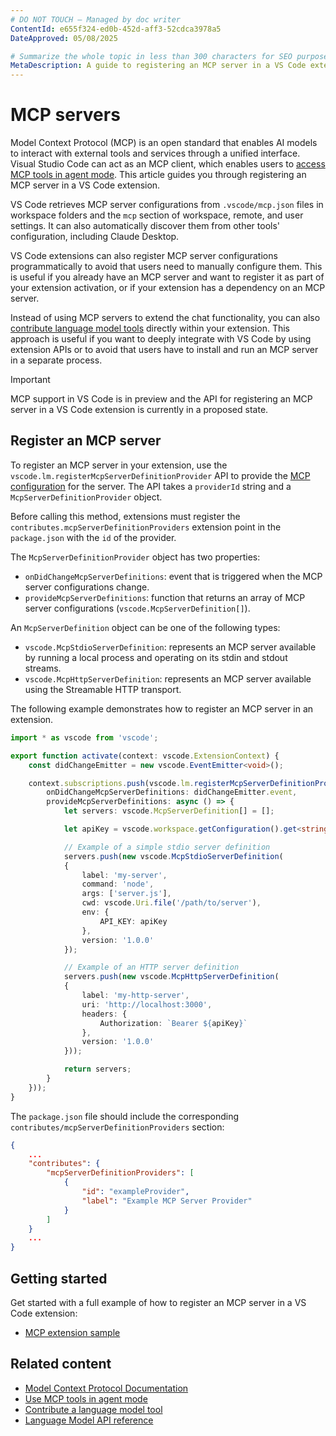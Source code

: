 ```yaml
---
# DO NOT TOUCH — Managed by doc writer
ContentId: e655f324-ed0b-452d-aff3-52cdca3978a5
DateApproved: 05/08/2025

# Summarize the whole topic in less than 300 characters for SEO purpose
MetaDescription: A guide to registering an MCP server in a VS Code extension.
---
```


# MCP servers

Model Context Protocol (MCP) is an open standard that enables AI models to interact with external tools and services through a unified interface. Visual Studio Code can act as an MCP client, which enables users to [access MCP tools in agent mode](/docs/copilot/chat/mcp-servers.md). This article guides you through registering an MCP server in a VS Code extension.

VS Code retrieves MCP server configurations from `.vscode/mcp.json` files in workspace folders and the `mcp` section of workspace, remote, and user settings. It can also automatically discover them from other tools' configuration, including Claude Desktop.

VS Code extensions can also register MCP server configurations programmatically to avoid that users need to manually configure them. This is useful if you already have an MCP server and want to register it as part of your extension activation, or if your extension has a dependency on an MCP server.

Instead of using MCP servers to extend the chat functionality, you can also [contribute language model tools](/api/extension-guides/tools.md) directly within your extension. This approach is useful if you want to deeply integrate with VS Code by using extension APIs or to avoid that users have to install and run an MCP server in a separate process.

> [!IMPORTANT]
> MCP support in VS Code is in preview and the API for registering an MCP server in a VS Code extension is currently in a proposed state.

## Register an MCP server

To register an MCP server in your extension, use the `vscode.lm.registerMcpServerDefinitionProvider` API to provide the [MCP configuration](/docs/copilot/chat/mcp-servers.md#configuration-format) for the server. The API takes a `providerId` string and a `McpServerDefinitionProvider` object.

Before calling this method, extensions must register the `contributes.mcpServerDefinitionProviders` extension point in the `package.json` with the `id` of the provider.

The `McpServerDefinitionProvider` object has two properties:

- `onDidChangeMcpServerDefinitions`: event that is triggered when the MCP server configurations change.
- `provideMcpServerDefinitions`: function that returns an array of MCP server configurations (`vscode.McpServerDefinition[]`).

An `McpServerDefinition` object can be one of the following types:

- `vscode.McpStdioServerDefinition`: represents an MCP server available by running a local process and operating on its stdin and stdout streams.
- `vscode.McpHttpServerDefinition`: represents an MCP server available using the Streamable HTTP transport.

The following example demonstrates how to register an MCP server in an extension.

```ts
import * as vscode from 'vscode';

export function activate(context: vscode.ExtensionContext) {
    const didChangeEmitter = new vscode.EventEmitter<void>();

    context.subscriptions.push(vscode.lm.registerMcpServerDefinitionProvider('exampleProvider', {
        onDidChangeMcpServerDefinitions: didChangeEmitter.event,
        provideMcpServerDefinitions: async () => {
            let servers: vscode.McpServerDefinition[] = [];

            let apiKey = vscode.workspace.getConfiguration().get<string>('apikey') || '';

            // Example of a simple stdio server definition
            servers.push(new vscode.McpStdioServerDefinition(
            {
                label: 'my-server',
                command: 'node',
                args: ['server.js'],
                cwd: vscode.Uri.file('/path/to/server'),
                env: {
                    API_KEY: apiKey
                },
                version: '1.0.0'
            });

            // Example of an HTTP server definition
            servers.push(new vscode.McpHttpServerDefinition(
            {
                label: 'my-http-server',
                uri: 'http://localhost:3000',
                headers: {
                    Authorization: `Bearer ${apiKey}`
                },
                version: '1.0.0'
            }));

            return servers;
        }
    }));
}
```

The `package.json` file should include the corresponding `contributes/mcpServerDefinitionProviders` section:

```json
{
    ...
    "contributes": {
        "mcpServerDefinitionProviders": [
            {
                "id": "exampleProvider",
                "label": "Example MCP Server Provider"
            }
        ]
    }
    ...
}
```

## Getting started

Get started with a full example of how to register an MCP server in a VS Code extension:

- [MCP extension sample](https://github.com/microsoft/vscode-extension-samples/blob/main/mcp-extension-sample)

## Related content

- [Model Context Protocol Documentation](https://modelcontextprotocol.io/)
- [Use MCP tools in agent mode](/docs/copilot/chat/mcp-servers.md)
- [Contribute a language model tool](/api/extension-guides/tools.md)
- [Language Model API reference](/api/references/vscode-api.md#lm)
